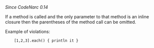 
*Since CodeNarc 0.14*

If a method is called and the only parameter to that method is an inline closure then the parentheses of the method call can be omitted.

Example of violations:

```
    [1,2,3].each() { println it }
```


